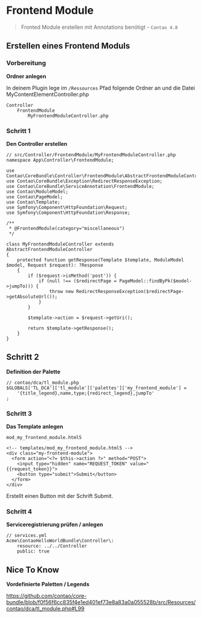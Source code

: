 # Frontend Module

> Fronted Module erstellen mit Annotations benötigt - `Contao 4.8`


## Erstellen eines Frontend Moduls
### Vorbereitung

**Ordner anlegen**

In deinem Plugin lege im `/Ressources` Pfad
folgende Ordner an und die Datei MyContentElementController.php

    Controller
        FrontendModule
            MyFrontendModuleController.php



### Schritt 1

**Den Controller erstellen**


    // src/Controller/FrontendModule/MyFrontendModuleController.php
    namespace App\Controller\FrontendModule;
    
    use Contao\CoreBundle\Controller\FrontendModule\AbstractFrontendModuleController;
    use Contao\CoreBundle\Exception\RedirectResponseException;
    use Contao\CoreBundle\ServiceAnnotation\FrontendModule;
    use Contao\ModuleModel;
    use Contao\PageModel;
    use Contao\Template;
    use Symfony\Component\HttpFoundation\Request;
    use Symfony\Component\HttpFoundation\Response;

    /**
     * @FrontendModule(category="miscellaneous")
     */

    class MyFrontendModuleController extends AbstractFrontendModuleController
    {
        protected function getResponse(Template $template, ModuleModel $model, Request $request): ?Response
        {
            if ($request->isMethod('post')) {
                if (null !== ($redirectPage = PageModel::findByPk($model->jumpTo))) {
                    throw new RedirectResponseException($redirectPage->getAbsoluteUrl());
                }
            }
    
            $template->action = $request->getUri();
    
            return $template->getResponse();
        }
    }


## Schritt 2

**Definition der Palette**

    // contao/dca/tl_module.php
    $GLOBALS['TL_DCA']['tl_module']['palettes']['my_frontend_module'] = 
        '{title_legend},name,type;{redirect_legend},jumpTo'
    ;

### Schritt 3

**Das Template anlegen**

`mod_my_frontend_module.html5` 

    <!-- templates/mod_my_frontend_module.html5 -->
    <div class="my-frontend-module">   
      <form action="<?= $this->action ?>" method="POST"> 
        <input type="hidden" name="REQUEST_TOKEN" value="{{request_token}}">
        <button type="submit">Submit</button>
      </form>
    </div>

Erstellt einen Button mit der Schrift Submit.

### Schritt 4

**Serviceregistrierung prüfen / anlegen**
    
    // services.yml
    Acme\ContaoHelloWorldBundle\Controller\:
        resource: ../../Controller
        public: true


## Nice To Know

**Vordefinierte Paletten / Legends**


https://github.com/contao/core-bundle/blob/f0f56f6cc835f4e1ed401ef73e8a83a0a055528b/src/Resources/contao/dca/tl_module.php#L99